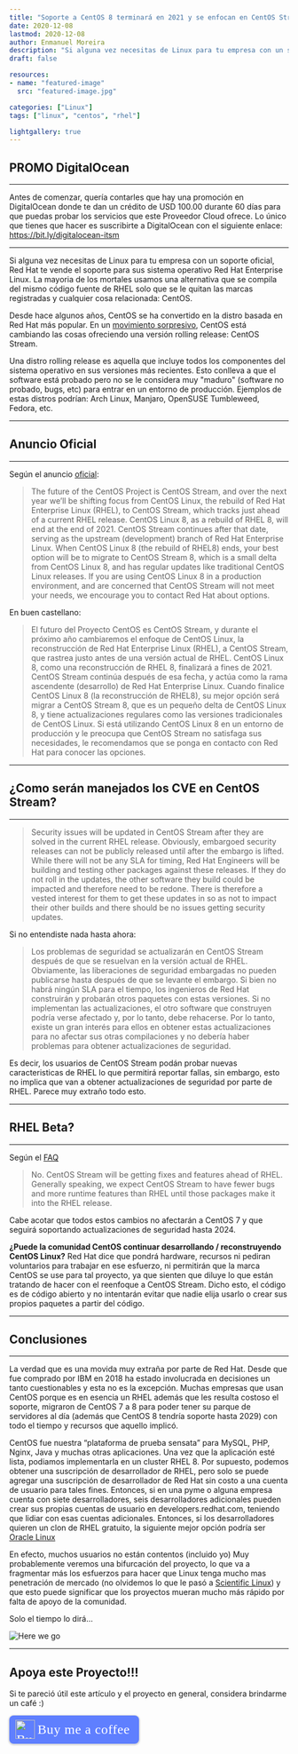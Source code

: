 ```yaml
---
title: "Soporte a CentOS 8 terminará en 2021 y se enfocan en CentOS Stream"
date: 2020-12-08
lastmod: 2020-12-08
author: Enmanuel Moreira
description: "Si alguna vez necesitas de Linux para tu empresa con un soporte oficial, Red Hat te vende el soporte para sus sistema operativo Red Hat Enterprise Linux. La mayoria de los mortales usamos una alternativa que se compila del mismo código fuente de RHEL solo que se le quitan las marcas registradas y cualquier cosa relacionada: CentOS.  "
draft: false

resources:
- name: "featured-image"
  src: "featured-image.jpg"

categories: ["Linux"]
tags: ["linux", "centos", "rhel"]

lightgallery: true
---
```


<!--more-->

## PROMO DigitalOcean

***

Antes de comenzar, quería contarles que hay una promoción en DigitalOcean donde te dan un crédito de USD 100.00 durante 60 días para que puedas probar los servicios que este Proveedor Cloud ofrece. Lo único que tienes que hacer es suscribirte a DigitalOcean con el siguiente enlace: <https://bit.ly/digitalocean-itsm>

***

Si alguna vez necesitas de Linux para tu empresa con un soporte oficial, Red Hat te vende el soporte para sus sistema operativo Red Hat Enterprise Linux. La mayoria de los mortales usamos una alternativa que se compila del mismo código fuente de RHEL solo que se le quitan las marcas registradas y cualquier cosa relacionada: CentOS.  

Desde hace algunos años, CentOS se ha convertido en la distro basada en Red Hat más popular. En un [movimiento sorpresivo](https://blog.centos.org/2020/12/future-is-centos-stream/), CentOS está cambiando las cosas ofreciendo una versión rolling release: CentOS Stream.  

Una distro rolling release es aquella que incluye todos los componentes del sistema operativo en sus versiones más recientes. Esto conlleva a que el software está probado pero no se le considera muy "maduro" (software no probado, bugs, etc) para entrar en un entorno de producción. Ejemplos de estas distros podrían: Arch Linux, Manjaro, OpenSUSE Tumbleweed, Fedora, etc.  

***

## Anuncio Oficial

***

Según el anuncio [oficial](https://lists.centos.org/pipermail/centos-announce/2020-December/048208.html):  

> The future of the CentOS Project is CentOS Stream, and over the next year we’ll be shifting focus from CentOS Linux, the rebuild of Red Hat Enterprise Linux (RHEL), to CentOS Stream, which tracks just ahead of a current RHEL release. CentOS Linux 8, as a rebuild of RHEL 8, will end at the end of 2021. CentOS Stream continues after that date, serving as the upstream (development) branch of Red Hat Enterprise Linux. When CentOS Linux 8 (the rebuild of RHEL8) ends, your best option will be to migrate to CentOS Stream 8, which is a small delta from CentOS Linux 8, and has regular updates like traditional CentOS Linux releases. If you are using CentOS Linux 8 in a production environment, and are concerned that CentOS Stream will not meet your needs, we encourage you to contact Red Hat about options.

En buen castellano:  

> El futuro del Proyecto CentOS es CentOS Stream, y durante el próximo año cambiaremos el enfoque de CentOS Linux, la reconstrucción de Red Hat Enterprise Linux (RHEL), a CentOS Stream, que rastrea justo antes de una versión actual de RHEL. CentOS Linux 8, como una reconstrucción de RHEL 8, finalizará a fines de 2021. CentOS Stream continúa después de esa fecha, y actúa como la rama ascendente (desarrollo) de Red Hat Enterprise Linux. Cuando finalice CentOS Linux 8 (la reconstrucción de RHEL8), su mejor opción será migrar a CentOS Stream 8, que es un pequeño delta de CentOS Linux 8, y tiene actualizaciones regulares como las versiones tradicionales de CentOS Linux. Si está utilizando CentOS Linux 8 en un entorno de producción y le preocupa que CentOS Stream no satisfaga sus necesidades, le recomendamos que se ponga en contacto con Red Hat para conocer las opciones.

***

## ¿Como serán manejados los CVE en CentOS Stream?

***

> Security issues will be updated in CentOS Stream after they are solved in the current RHEL release. Obviously, embargoed security releases can not be publicly released until after the embargo is lifted. While there will not be any SLA for timing, Red Hat Engineers will be building and testing other packages against these releases. If they do not roll in the updates, the other software they build could be impacted and therefore need to be redone. There is therefore a vested interest for them to get these updates in so as not to impact their other builds and there should be no issues getting security updates.

Si no entendiste nada hasta ahora:  

> Los problemas de seguridad se actualizarán en CentOS Stream después de que se resuelvan en la versión actual de RHEL. Obviamente, las liberaciones de seguridad embargadas no pueden publicarse hasta después de que se levante el embargo. Si bien no habrá ningún SLA para el tiempo, los ingenieros de Red Hat construirán y probarán otros paquetes con estas versiones. Si no implementan las actualizaciones, el otro software que construyen podría verse afectado y, por lo tanto, debe rehacerse. Por lo tanto, existe un gran interés para ellos en obtener estas actualizaciones para no afectar sus otras compilaciones y no debería haber problemas para obtener actualizaciones de seguridad.

Es decir, los usuarios de CentOS Stream podán probar nuevas caracteristicas de RHEL lo que permitirá reportar fallas, sin embargo, esto no implica que van a obtener actualizaciones de seguridad por parte de RHEL. Parece muy extraño todo esto.  

***

## RHEL Beta?

***

Según el [FAQ](https://centos.org/distro-faq/)

> No. CentOS Stream will be getting fixes and features ahead of RHEL. Generally speaking, we expect CentOS Stream to have fewer bugs and more runtime features than RHEL until those packages make it into the RHEL release.

Cabe acotar que todos estos cambios no afectarán a CentOS 7 y que seguirá soportando actualizaciones de seguridad hasta 2024.  

**¿Puede la comunidad CentOS continuar desarrollando / reconstruyendo CentOS Linux?**
Red Hat dice que pondrá hardware, recursos ni pediran voluntarios para trabajar en ese esfuerzo, ni permitirán que la marca CentOS se use para tal proyecto, ya que sienten que diluye lo que están tratando de hacer con el reenfoque a CentOS Stream. Dicho esto, el código es de código abierto y no intentarán evitar que nadie elija usarlo o crear sus propios paquetes a partir del código.  

***

## Conclusiones

***

La verdad que es una movida muy extraña por parte de Red Hat. Desde que fue comprado por IBM en 2018 ha estado involucrada en decisiones un tanto cuestionables y esta no es la excepción. Muchas empresas que usan CentOS porque es en esencia un RHEL además que les resulta costoso el soporte, migraron de CentOS 7 a 8 para poder tener su parque de servidores al día (además que CentOS 8 tendría soporte hasta 2029) con todo el tiempo y recursos que aquello implicó.  

CentOS fue nuestra “plataforma de prueba sensata” para MySQL, PHP, Nginx, Java y muchas otras aplicaciones. Una vez que la aplicación esté lista, podiamos implementarla en un cluster RHEL 8. Por supuesto, podemos obtener una suscripción de desarrollador de RHEL, pero solo se puede agregar una suscripción de desarrollador de Red Hat sin costo a una cuenta de usuario para tales fines.  Entonces, si en una pyme o alguna empresa cuenta con siete desarrolladores, seis desarrolladores adicionales pueden crear sus propias cuentas de usuario en developers.redhat.com, teniendo que lidiar con esas cuentas adicionales. Entonces, si los desarrolladores quieren un clon de RHEL gratuito, la siguiente mejor opción podría ser [Oracle Linux](https://www.oracle.com//linux/)  

En efecto, muchos usuarios no están contentos (incluido yo) Muy probablemente veremos una bifurcación del proyecto, lo que va a fragmentar más los esfuerzos para hacer que Linux tenga mucho mas penetración de mercado (no olvidemos lo que le pasó a [Scientific Linux](https://lwn.net/Articles/786422/)) y que esto puede significar que los proyectos mueran mucho más rápido por falta de apoyo de la comunidad.  

Solo el tiempo lo dirá...  


![Here we go](/images/centos8-ha-muerto/nixcraft.jpg "IBM: Here we go again!")  

***

## Apoya este Proyecto!!!

Si te pareció útil este artículo y el proyecto en general, considera brindarme un café :)

<style>.bmc-button img{height: 34px !important;width: 35px !important;margin-bottom: 1px !important;box-shadow: none !important;border: none !important;vertical-align: middle !important;}.bmc-button{padding: 7px 15px 7px 10px !important;line-height: 35px !important;height:51px !important;text-decoration: none !important;display:inline-flex !important;color:#ffffff !important;background-color:#5F7FFF !important;border-radius: 8px !important;border: 1px solid transparent !important;font-size: 24px !important;letter-spacing: 0.6px !important;box-shadow: 0px 1px 2px rgba(190, 190, 190, 0.5) !important;-webkit-box-shadow: 0px 1px 2px 2px rgba(190, 190, 190, 0.5) !important;margin: 0 auto !important;font-family:'Cookie', cursive !important;-webkit-box-sizing: border-box !important;box-sizing: border-box !important;}.bmc-button:hover, .bmc-button:active, .bmc-button:focus {-webkit-box-shadow: 0px 1px 2px 2px rgba(190, 190, 190, 0.5) !important;text-decoration: none !important;box-shadow: 0px 1px 2px 2px rgba(190, 190, 190, 0.5) !important;opacity: 0.85 !important;color:#ffffff !important;}</style><link href="https://fonts.googleapis.com/css?family=Cookie" rel="stylesheet"><a class="bmc-button" target="_blank" href="https://www.buymeacoffee.com/enmanuelmoreira"><img src="https://cdn.buymeacoffee.com/buttons/bmc-new-btn-logo.svg" alt="Buy me a coffee"><span style="margin-left:5px;font-size:24px !important;">Buy me a coffee</span></a>
